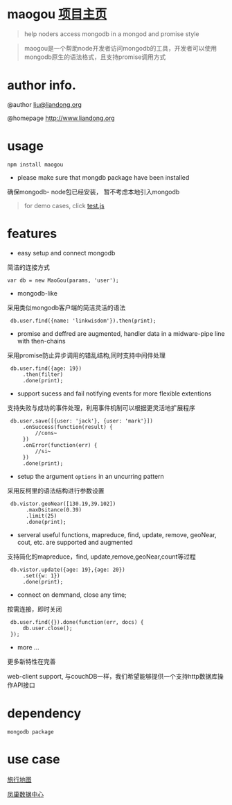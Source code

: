 # maogou  [项目主页](http://linkwisdom.github.io/maogou/)
> help noders access mongodb in a mongod and promise style

> maogou是一个帮助node开发者访问mongodb的工具，开发者可以使用mongodb原生的语法格式，且支持promise调用方式
   
# author info.

   @author liu@liandong.org
   
   @homepage http://www.liandong.org
 
# usage
    
    npm install maogou
    
- please make sure that mongdb package have been installed

确保mongodb- node包已经安装， 暂不考虑本地引入mongodb
   

> for demo cases, click [test.js](https://raw.github.com/linkwisdom/maogou/master/test.js)
 

# features

-  easy setup and connect mongodb
 
  简洁的连接方式


    var db = new MaoGou(params, 'user');

-  mongodb-like
 
采用类似mongodb客户端的简洁灵活的语法


     db.user.find({name: 'linkwisdom'}).then(print);

- promise and deffred are augmented, handler data in a midware-pipe line with then-chains
 
采用promise防止异步调用的错乱结构,同时支持中间件处理


     db.user.find({age: 19})
         .then(filter)
         .done(print);

- support sucess and fail notifying events for more flexible extentions
  
支持失败与成功的事件处理，利用事件机制可以根据更灵活地扩展程序

     db.user.save([{user: 'jack'}, {user: 'mark'}])
         .onSuccess(function(result) {
             //cons~
         })
         .onError(function(err) {
             //si~
         })
         .done(print);
 
-  setup the argument `options` in an uncurring pattern
  
采用反柯里的语法结构进行参数设置


     db.vistor.geoNear([130.19,39.102])
          .maxDsitance(0.39)
          .limit(25)
          .done(print);

-  serveral useful functions, mapreduce, find, update, remove, geoNear, cout, etc. are supported and augmented

支持简化的mapreduce，find, update,remove,geoNear,count等过程

     db.vistor.update({age: 19},{age: 20})
         .set({w: 1})
         .done(print);
         
- connect on demmand, close any time;

按需连接，即时关闭

     db.user.find({}).done(function(err, docs) {
         db.user.close();
     });

-  more ...
 
更多新特性在完善
   
   web-client support, 与couchDB一样，我们希望能够提供一个支持http数据库操作API接口


# dependency
    mongodb package
 
# use case
 
   [旅行地图](http://liandong.org/travel)

   [凤巢数据中心](http://ecomfe/uedc)
    
    

